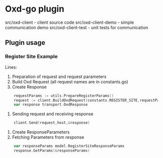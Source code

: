 # Oxd-go plugin

src/oxd-client - client source code
src/oxd-client-demo - simple communication demo
src/oxd-client-test - unit tests for communication


## Plugin usage
### Register Site Example

Lines:
1. Preparation of request and request parameters
2. Build Oxd Request (all request names are in constants.go)
3. Create Response

```go
    requestParams := utils.PrepareRegisterParams()
	request := client.BuildOxdRequest(constants.REGISTER_SITE,requestParams)
	var response transport.OxdResponse

```

1. Sending request and receiving response

```go
	client.Send(request,host,&response)
```

1. Create ResponseParameters
2. Fetching Parameters from response

```go
    var responseParams model.RegisterSiteResponseParams
	response.GetParams(&responseParams)
```